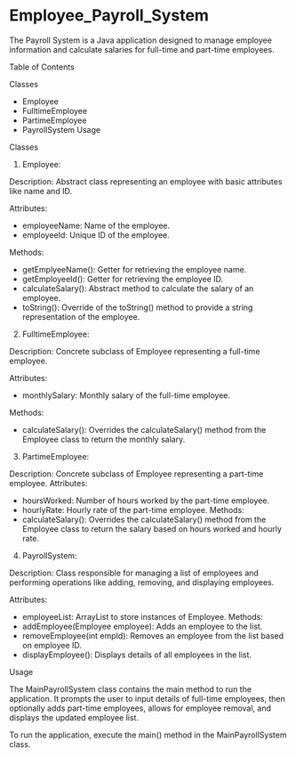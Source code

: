 # Employee_Payroll_System

The Payroll System is a Java application designed to manage employee information and calculate salaries for full-time and part-time employees.

Table of Contents

Classes
  - Employee
  - FulltimeEmployee
  - PartimeEmployee
  - PayrollSystem
Usage

Classes

1) Employee:

Description: Abstract class representing an employee with basic attributes like name and ID.

Attributes:
- employeeName: Name of the employee.
- employeeId: Unique ID of the employee.

Methods:
- getEmplyeeName(): Getter for retrieving the employee name.
- getEmployeeId(): Getter for retrieving the employee ID.
- calculateSalary(): Abstract method to calculate the salary of an employee.
- toString(): Override of the toString() method to provide a string representation of the employee.

2) FulltimeEmployee:

Description: Concrete subclass of Employee representing a full-time employee.

Attributes:
- monthlySalary: Monthly salary of the full-time employee.

Methods:
- calculateSalary(): Overrides the calculateSalary() method from the Employee class to return the monthly salary.

3) PartimeEmployee:

Description: Concrete subclass of Employee representing a part-time employee.
Attributes:
- hoursWorked: Number of hours worked by the part-time employee.
- hourlyRate: Hourly rate of the part-time employee.
Methods:
- calculateSalary(): Overrides the calculateSalary() method from the Employee class to return the salary based on hours worked and hourly rate.

4) PayrollSystem:

Description: Class responsible for managing a list of employees and performing operations like adding, removing, and displaying employees.

Attributes:
- employeeList: ArrayList to store instances of Employee.
Methods:
- addEmployee(Employee employee): Adds an employee to the list.
- removeEmployee(int empId): Removes an employee from the list based on employee ID.
- displayEmployee(): Displays details of all employees in the list.

Usage

The MainPayrollSystem class contains the main method to run the application. It prompts the user to input details of full-time employees, then optionally adds part-time employees, allows for employee removal, and displays the updated employee list.

To run the application, execute the main() method in the MainPayrollSystem class.

